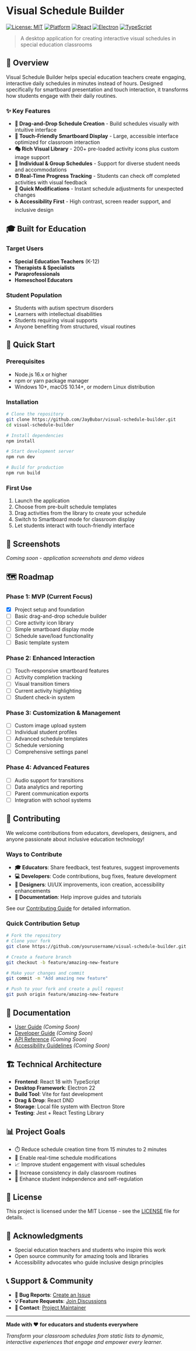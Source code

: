 # Visual Schedule Builder

[![License: MIT](https://img.shields.io/badge/License-MIT-yellow.svg)](https://opensource.org/licenses/MIT)
[![Platform](https://img.shields.io/badge/platform-Windows%20%7C%20macOS%20%7C%20Linux-lightgrey)](https://github.com/JayBubar/visual-schedule-builder)
[![React](https://img.shields.io/badge/React-18.2.0-blue)](https://reactjs.org/)
[![Electron](https://img.shields.io/badge/Electron-22.0.0-brightgreen)](https://electronjs.org/)
[![TypeScript](https://img.shields.io/badge/TypeScript-5.0.0-blue)](https://www.typescriptlang.org/)

> A desktop application for creating interactive visual schedules in special education classrooms

## 🎯 Overview

Visual Schedule Builder helps special education teachers create engaging, interactive daily schedules in minutes instead of hours. Designed specifically for smartboard presentation and touch interaction, it transforms how students engage with their daily routines.

### ✨ Key Features

- **🎨 Drag-and-Drop Schedule Creation** - Build schedules visually with intuitive interface
- **📱 Touch-Friendly Smartboard Display** - Large, accessible interface optimized for classroom interaction
- **🎭 Rich Visual Library** - 200+ pre-loaded activity icons plus custom image support
- **👥 Individual & Group Schedules** - Support for diverse student needs and accommodations
- **⏰ Real-Time Progress Tracking** - Students can check off completed activities with visual feedback
- **🔄 Quick Modifications** - Instant schedule adjustments for unexpected changes
- **♿ Accessibility First** - High contrast, screen reader support, and inclusive design

## 🎓 Built for Education

### Target Users
- **Special Education Teachers** (K-12)
- **Therapists & Specialists** 
- **Paraprofessionals**
- **Homeschool Educators**

### Student Population
- Students with autism spectrum disorders
- Learners with intellectual disabilities
- Students requiring visual supports
- Anyone benefiting from structured, visual routines

## 🚀 Quick Start

### Prerequisites
- Node.js 16.x or higher
- npm or yarn package manager
- Windows 10+, macOS 10.14+, or modern Linux distribution

### Installation

```bash
# Clone the repository
git clone https://github.com/JayBubar/visual-schedule-builder.git
cd visual-schedule-builder

# Install dependencies
npm install

# Start development server
npm run dev

# Build for production
npm run build
```

### First Use
1. Launch the application
2. Choose from pre-built schedule templates
3. Drag activities from the library to create your schedule
4. Switch to Smartboard mode for classroom display
5. Let students interact with touch-friendly interface

## 📱 Screenshots

*Coming soon - application screenshots and demo videos*

## 🗺️ Roadmap

### Phase 1: MVP (Current Focus)
- [x] Project setup and foundation
- [ ] Basic drag-and-drop schedule builder
- [ ] Core activity icon library
- [ ] Simple smartboard display mode
- [ ] Schedule save/load functionality
- [ ] Basic template system

### Phase 2: Enhanced Interaction
- [ ] Touch-responsive smartboard features
- [ ] Activity completion tracking
- [ ] Visual transition timers
- [ ] Current activity highlighting
- [ ] Student check-in system

### Phase 3: Customization & Management
- [ ] Custom image upload system
- [ ] Individual student profiles
- [ ] Advanced schedule templates
- [ ] Schedule versioning
- [ ] Comprehensive settings panel

### Phase 4: Advanced Features
- [ ] Audio support for transitions
- [ ] Data analytics and reporting
- [ ] Parent communication exports
- [ ] Integration with school systems

## 🤝 Contributing

We welcome contributions from educators, developers, designers, and anyone passionate about inclusive education technology!

### Ways to Contribute
- **🎓 Educators**: Share feedback, test features, suggest improvements
- **💻 Developers**: Code contributions, bug fixes, feature development
- **🎨 Designers**: UI/UX improvements, icon creation, accessibility enhancements
- **📝 Documentation**: Help improve guides and tutorials

See our [Contributing Guide](CONTRIBUTING.md) for detailed information.

### Quick Contribution Setup
```bash
# Fork the repository
# Clone your fork
git clone https://github.com/yourusername/visual-schedule-builder.git

# Create a feature branch
git checkout -b feature/amazing-new-feature

# Make your changes and commit
git commit -m "Add amazing new feature"

# Push to your fork and create a pull request
git push origin feature/amazing-new-feature
```

## 📖 Documentation

- [User Guide](docs/USER_GUIDE.md) *(Coming Soon)*
- [Developer Guide](docs/DEVELOPER_GUIDE.md) *(Coming Soon)*
- [API Reference](docs/API_REFERENCE.md) *(Coming Soon)*
- [Accessibility Guidelines](docs/ACCESSIBILITY.md) *(Coming Soon)*

## 🏗️ Technical Architecture

- **Frontend**: React 18 with TypeScript
- **Desktop Framework**: Electron 22
- **Build Tool**: Vite for fast development
- **Drag & Drop**: React DND
- **Storage**: Local file system with Electron Store
- **Testing**: Jest + React Testing Library

## 📊 Project Goals

- ⏱️ Reduce schedule creation time from 15 minutes to 2 minutes
- 🎯 Enable real-time schedule modifications
- 📈 Improve student engagement with visual schedules
- 🔄 Increase consistency in daily classroom routines
- 🌟 Enhance student independence and self-regulation

## 📄 License

This project is licensed under the MIT License - see the [LICENSE](LICENSE) file for details.

## 🙏 Acknowledgments

- Special education teachers and students who inspire this work
- Open source community for amazing tools and libraries
- Accessibility advocates who guide inclusive design principles

## 📞 Support & Community

- **🐛 Bug Reports**: [Create an Issue](https://github.com/JayBubar/visual-schedule-builder/issues/new)
- **💡 Feature Requests**: [Join Discussions](https://github.com/JayBubar/visual-schedule-builder/discussions)
- **📧 Contact**: [Project Maintainer](mailto:your-email@example.com)

---

**Made with ❤️ for educators and students everywhere**

*Transform your classroom schedules from static lists to dynamic, interactive experiences that engage and empower every learner.*
